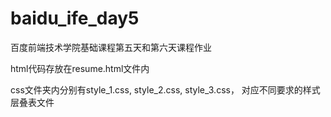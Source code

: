 # baidu_ife_day5

百度前端技术学院基础课程第五天和第六天课程作业

html代码存放在resume.html文件内

css文件夹内分别有style_1.css, style_2.css, style_3.css， 对应不同要求的样式层叠表文件
